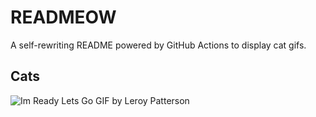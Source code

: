 # READMEOW

A self-rewriting README powered by GitHub Actions to display cat gifs.

## Cats

![Im Ready Lets Go GIF by Leroy Patterson](https://media1.giphy.com/media/CjmvTCZf2U3p09Cn0h/200.gif?cid=9acd02dagucdl833z6yqom9rr0smxgdrdutlq72zjlneoqxr&ep=v1_gifs_search&rid=200.gif&ct=g)
